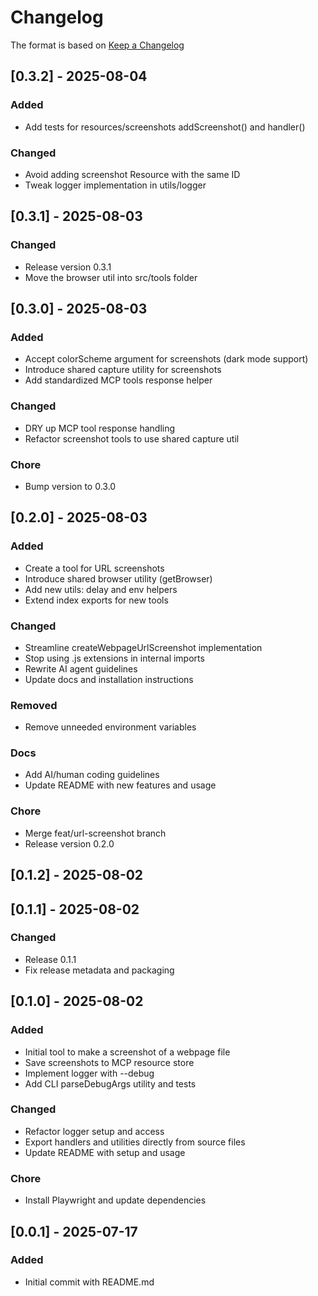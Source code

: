 # Changelog

The format is based on [Keep a Changelog](https://keepachangelog.com/en/1.0.0/)

## [0.3.2] - 2025-08-04

### Added

- Add tests for resources/screenshots addScreenshot() and handler()

### Changed

- Avoid adding screenshot Resource with the same ID
- Tweak logger implementation in utils/logger

## [0.3.1] - 2025-08-03

### Changed

- Release version 0.3.1
- Move the browser util into src/tools folder

## [0.3.0] - 2025-08-03

### Added

- Accept colorScheme argument for screenshots (dark mode support)
- Introduce shared capture utility for screenshots
- Add standardized MCP tools response helper

### Changed

- DRY up MCP tool response handling
- Refactor screenshot tools to use shared capture util

### Chore

- Bump version to 0.3.0

## [0.2.0] - 2025-08-03

### Added

- Create a tool for URL screenshots
- Introduce shared browser utility (getBrowser)
- Add new utils: delay and env helpers
- Extend index exports for new tools

### Changed

- Streamline createWebpageUrlScreenshot implementation
- Stop using .js extensions in internal imports
- Rewrite AI agent guidelines
- Update docs and installation instructions

### Removed

- Remove unneeded environment variables

### Docs

- Add AI/human coding guidelines
- Update README with new features and usage

### Chore

- Merge feat/url-screenshot branch
- Release version 0.2.0

## [0.1.2] - 2025-08-02

## [0.1.1] - 2025-08-02

### Changed

- Release 0.1.1
- Fix release metadata and packaging

## [0.1.0] - 2025-08-02

### Added

- Initial tool to make a screenshot of a webpage file
- Save screenshots to MCP resource store
- Implement logger with --debug <path>
- Add CLI parseDebugArgs utility and tests

### Changed

- Refactor logger setup and access
- Export handlers and utilities directly from source files
- Update README with setup and usage

### Chore

- Install Playwright and update dependencies

## [0.0.1] - 2025-07-17

### Added

- Initial commit with README.md
